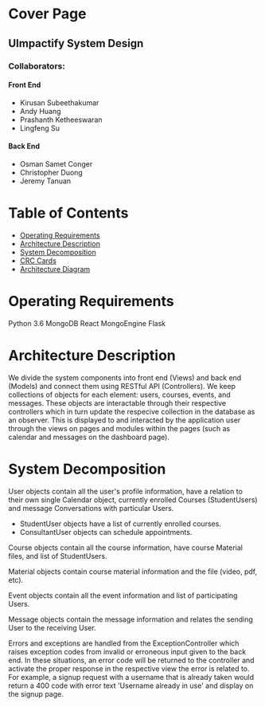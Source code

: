 # Cover Page

## **UImpactify System Design**

### Collaborators:
#### Front End
* Kirusan Subeethakumar
* Andy Huang
* Prashanth Ketheeswaran
* Lingfeng Su
#### Back End
* Osman Samet Conger
* Christopher Duong
* Jeremy Tanuan 

# Table of Contents

* [Operating Requirements](#Operating-Requirements)
* [Architecture Description](#Architecture-Description)
* [System Decomposition](#System-Decomposition)
* [CRC Cards](CRC.md)
* [Architecture Diagram](UML-Architechture-Diagram.pdf)

# Operating Requirements

Python 3.6
MongoDB
React
MongoEngine
Flask

# Architecture Description

We divide the system components into front end (Views) and back end (Models) and connect them using RESTful API (Controllers). We keep collections of objects for each element: users, courses, events, and messages. These objects are interactable through their respective controllers which in turn update the respecive collection in the database as an observer. This is displayed to and interacted by the application user through the views on pages and modules within the pages (such as calendar and messages on the dashboard page).

# System Decomposition

User objects contain all the user's profile information, have a relation to their own single Calendar object, currently enrolled Courses (StudentUsers) and message Conversations with particular Users.
* StudentUser objects have a list of currently enrolled courses.
* ConsultantUser objects can schedule appointments.

Course objects contain all the course information, have course Material files, and list of StudentUsers.

Material objects contain course material information and the file (video, pdf, etc).

Event objects contain all the event information and list of participating Users.

Message objects contain the message information and relates the sending User to the receiving User.

Errors and exceptions are handled from the ExceptionController which raises exception codes from invalid or erroneous input given to the back end. In these situations, an error code will be returned to the controller and activate the proper response in the respective view the error is related to. For example, a signup request with a username that is already taken would return a 400 code with error text 'Username already in use' and display on the signup page.
